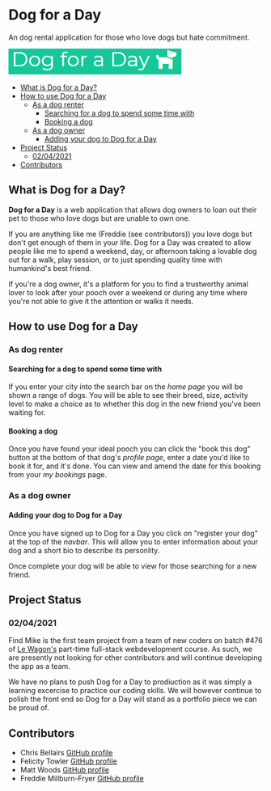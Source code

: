 # Dog for a Day

An dog rental application for those who love dogs but hate commitment.

![Dog for a Day logo logo](app/assets/images/DFAD.PNG)

- [What is Dog for a Day?](#what-is-Dog-for-a-day) 
- [How to use Dog for a Day](#how-to-use-Dog-for-a-day)
  - [As a dog renter](#as-a-dog-renter)
    - [Searching for a dog to spend some time with](#searching-for-a-dog-to-spend-time-with)
    - [Booking a dog](#booking-a-dog)
  - [As a dog owner](#as-a-dog-owner)
    - [Adding your dog to Dog for a Day](#adding-your-dog-to-Dog-for-a-Day)
- [Project Status](#project-status)
  - [02/04/2021](#02042021)
- [Contributors](#contributors)

## What is Dog for a Day?

**Dog for a Day** is a web application that allows dog owners to loan out their pet to those who love dogs but are unable to own one.

If you are anything like me (Freddie (see contributors)) you love dogs but don't get enough of them in your life. Dog for a Day was created to allow people like me to spend a weekend, day, or afternoon taking a lovable dog out for a walk, play session, or to just spending quality time with humankind's best friend.

If you're a dog owner, it's a platform for you to find a trustworthy animal lover to look after your pooch over a weekend or during any time where you're not able to give it the attention or walks it needs.


## How to use Dog for a Day

### As dog renter

#### Searching for a dog to spend some time with
If you enter your city into the search bar on the *home page* you will be shown a range of dogs. You will be able to see their breed, size, activity level to make a choice as to whether this dog in the new friend you've been waiting for.

#### Booking a dog
Once you have found your ideal pooch you can click the "book this dog" button at the bottom of that dog's *profile page*, enter a date you'd like to book it for, and it's done. You can view and amend the date for this booking from your *my bookings* page.


### As a dog owner

#### Adding your dog to Dog for a Day
Once you have signed up to Dog for a Day you click on "register your dog" at the top of the *navbar*. This will allow you to enter information about your dog and a short bio to describe its personlity.

Once complete your dog will be able to view for those searching for a new friend.

## Project Status

### 02/04/2021
Find Mike is the first team project from a team of new coders on batch #476 of [Le Wagon's](https://www.lewagon.com/) part-time full-stack webdevelopment course. As such, we are presently not looking for other contributors and will continue developing the app as a team.

We have no plans to push Dog for a Day to prodiuction as it was simply a learning excercise to practice our coding skills. We will however continue to polish the front end so Dog for a Day will stand as a portfolio piece we can be proud of.

## Contributors

* Chris Bellairs [GitHub profile](https://github.com/chrisbellairs)
* Felicity Towler [GitHub profile](https://github.com/FelicityTowler)
* Matt Woods [GitHub profile](https://github.com/the-real-woody)
* Freddie Millburn-Fryer [GitHub profile](https://github.com/Freddie-Fryer)